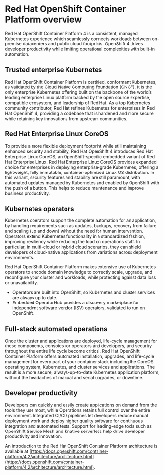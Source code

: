 # Red Hat OpenShift Container Platform overview

Red Hat OpenShift Container Platform 4 is a consistent, managed Kubernetes experience which seamlessly connects workloads between on-premise datacenters and public cloud footprints. OpenShift 4 drives developer productivity while limiting operational complexities with built-in automation.


## Trusted enterprise Kubernetes

Red Hat OpenShift Container Platform is certified, conformant Kubernetes, as validated by the Cloud Native Computing
Foundation (CNCF). It is the only enterprise Kubernetes offering built on the backbone of the world’s leading enterprise
Linux platform backed by the open source expertise, compatible ecosystem, and leadership of Red Hat. As a top Kubernetes
community contributor, Red Hat refines Kubernetes for enterprises in Red Hat OpenShift 4, providing a codebase that is hardened
and more secure while retaining key innovations from upstream communities.


## Red Hat Enterprise Linux CoreOS
To provide a more flexible deployment footprint while still maintaining enhanced security and stability, Red Hat OpenShift 4
introduces Red Hat Enterprise Linux CoreOS, an OpenShift-specific embedded variant of Red Hat Enterprise Linux. Red Hat
Enterprise Linux CoreOS provides expanded choice for enterprises in deploying enterprise-grade Kubernetes, offering a
lightweight, fully immutable, container-optimized Linux OS distribution. In this variant, security features and stability
are still paramount, with automated updates managed by Kubernetes and enabled by OpenShift with the push of a button.
This helps to reduce maintenance and improve business productivity.

## Kubernetes operators
Kubernetes operators support the complete automation for an application, by handling requirements such as updates,
backups, recovery from failure and scaling (up and down) without the need for human intervention. Operators extend
Kubernetes functionality in a standardized fashion, improving resiliency while reducing the load on operations staff. In
particular, in multi-cloud or hybrid cloud scenarios, they can shield developers of cloud-native applications from
variations across deployment environments.

Red Hat OpenShift Container Platform makes extensive use of Kubernetes operators to encode domain knowledge to correctly scale,
upgrade, and reconfigure your cluster and workloads, while protecting against data loss or unavailability. 

- Operators are built into OpenShift, so Kubernetes and cluster services are always up to date.
- Embedded OperatorHub provides a discovery marketplace for independent software vendor (ISV) operators, validated to run on OpenShift.

## Full-stack automated operations
Once the cluster and applications are deployed, life-cycle management for these components, consoles
for operators and developers, and security throughout the entire life cycle become critical.
Red Hat OpenShift Container Platform offers automated installation, upgrades, and life-cycle management for every
part of your container stack including the CoreOS operating system, Kubernetes, and cluster services and applications.
The result is a more secure, always-up-to-date Kubernetes application platform, without the headaches
of manual and serial upgrades, or downtime.

## Developer productivity

Developers can quickly and easily create applications on demand from the tools they use most, while Operations retains
full control over the entire environment. Integrated CI/CD pipelines let developers reduce manual deployment work and
deploy higher quality software for continuous integration and automated tests. Support for leading-edge tools such as
OpenShift Service Mesh and Knative serverless help drive developer productivity and innovation.


An introduction to the Red Hat OpenShift Container Platform architecture is available at
[https://docs.openshift.com/container-platform/4.2/architecture/architecture.html](https://docs.openshift.com/container-platform/4.2/architecture/architecture.html).

